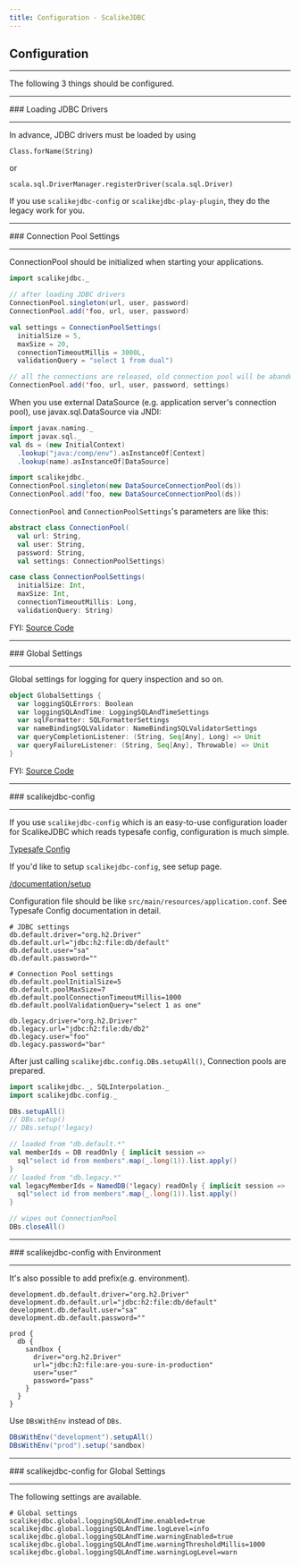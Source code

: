 ```yaml
---
title: Configuration - ScalikeJDBC
---
```


## Configuration

<hr/>
The following 3 things should be configured.

<hr/>
### Loading JDBC Drivers
<hr/>

In advance, JDBC drivers must be loaded by using

```
Class.forName(String)
```

or

```
scala.sql.DriverManager.registerDriver(scala.sql.Driver)
```

If you use `scalikejdbc-config` or `scalikejdbc-play-plugin`, they do the legacy work for you.

<hr/>
### Connection Pool Settings
<hr/>

ConnectionPool should be initialized when starting your applications.

```scala
import scalikejdbc._

// after loading JDBC drivers
ConnectionPool.singleton(url, user, password)
ConnectionPool.add('foo, url, user, password)

val settings = ConnectionPoolSettings(
  initialSize = 5,
  maxSize = 20,
  connectionTimeoutMillis = 3000L,
  validationQuery = "select 1 from dual")

// all the connections are released, old connection pool will be abandoned
ConnectionPool.add('foo, url, user, password, settings)
```

When you use external DataSource (e.g. application server's connection pool), use javax.sql.DataSource via JNDI:

```scala
import javax.naming._
import javax.sql._
val ds = (new InitialContext)
  .lookup("java:/comp/env").asInstanceOf[Context]
  .lookup(name).asInstanceOf[DataSource]

import scalikejdbc._
ConnectionPool.singleton(new DataSourceConnectionPool(ds))
ConnectionPool.add('foo, new DataSourceConnectionPool(ds))
```

`ConnectionPool` and `ConnectionPoolSettings`'s parameters are like this:

```scala
abstract class ConnectionPool(
  val url: String,
  val user: String,
  password: String,
  val settings: ConnectionPoolSettings)
```

```scala
case class ConnectionPoolSettings(
  initialSize: Int,
  maxSize: Int,
  connectionTimeoutMillis: Long,
  validationQuery: String)
```

FYI: [Source Code](https://github.com/scalikejdbc/scalikejdbc/blob/1.7.x/scalikejdbc-core/src/main/scala/scalikejdbc/ConnectionPool.scala)


<hr/>
### Global Settings
<hr/>

Global settings for logging for query inspection and so on.

```scala
object GlobalSettings {
  var loggingSQLErrors: Boolean
  var loggingSQLAndTime: LoggingSQLAndTimeSettings
  var sqlFormatter: SQLFormatterSettings
  var nameBindingSQLValidator: NameBindingSQLValidatorSettings
  var queryCompletionListener: (String, Seq[Any], Long) => Unit
  var queryFailureListener: (String, Seq[Any], Throwable) => Unit
}
```

FYI: [Source Code](https://github.com/scalikejdbc/scalikejdbc/blob/1.7.x/scalikejdbc-core/src/main/scala/scalikejdbc/GlobalSettings.scala)

<hr/>
### scalikejdbc-config
<hr/>

If you use `scalikejdbc-config` which is an easy-to-use configuration loader for ScalikeJDBC which reads typesafe config, configuration is much simple.

[Typesafe Config](https://github.com/typesafehub/config)

If you'd like to setup `scalikejdbc-config`, see setup page.

[/documentation/setup](/documentation/setup.html)

Configuration file should be like `src/main/resources/application.conf`. See Typesafe Config documentation in detail.

```
# JDBC settings
db.default.driver="org.h2.Driver"
db.default.url="jdbc:h2:file:db/default"
db.default.user="sa"
db.default.password=""

# Connection Pool settings
db.default.poolInitialSize=5
db.default.poolMaxSize=7
db.default.poolConnectionTimeoutMillis=1000
db.default.poolValidationQuery="select 1 as one"

db.legacy.driver="org.h2.Driver"
db.legacy.url="jdbc:h2:file:db/db2"
db.legacy.user="foo"
db.legacy.password="bar"
```

After just calling `scalikejdbc.config.DBs.setupAll()`, Connection pools are prepared.

```scala
import scalikejdbc._, SQLInterpolation._
import scalikejdbc.config._

DBs.setupAll()
// DBs.setup()
// DBs.setup('legacy)

// loaded from "db.default.*"
val memberIds = DB readOnly { implicit session =>
  sql"select id from members".map(_.long(1)).list.apply()
}
// loaded from "db.legacy.*"
val legacyMemberIds = NamedDB('legacy) readOnly { implicit session =>
  sql"select id from members".map(_.long(1)).list.apply()
}

// wipes out ConnectionPool
DBs.closeAll()
```

<hr/>
### scalikejdbc-config with Environment
<hr/>

It's also possible to add prefix(e.g. environment).

```
development.db.default.driver="org.h2.Driver"
development.db.default.url="jdbc:h2:file:db/default"
development.db.default.user="sa"
development.db.default.password=""

prod {
  db {
    sandbox {
      driver="org.h2.Driver"
      url="jdbc:h2:file:are-you-sure-in-production"
      user="user"
      password="pass"
    }
  }
}
```

Use `DBsWithEnv` instead of `DBs`.

```scala
DBsWithEnv("development").setupAll()
DBsWithEnv("prod").setup('sandbox)
```

<hr/>
### scalikejdbc-config for Global Settings
<hr/>

The following settings are available.

```
# Global settings
scalikejdbc.global.loggingSQLAndTime.enabled=true
scalikejdbc.global.loggingSQLAndTime.logLevel=info
scalikejdbc.global.loggingSQLAndTime.warningEnabled=true
scalikejdbc.global.loggingSQLAndTime.warningThresholdMillis=1000
scalikejdbc.global.loggingSQLAndTime.warningLogLevel=warn
```



